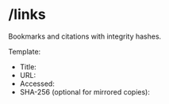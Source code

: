 <!-- status: stub; target: 150+ words -->
<!-- status: stub; target: 150+ words -->
<!-- status: stub; target: 150+ words -->
<!-- status: stub; target: 150+ words -->
<!-- status: stub; target: 150+ words -->
<!-- status: stub; target: 150+ words -->
# /links
Bookmarks and citations with integrity hashes.

Template:
- Title:
- URL:
- Accessed:
- SHA-256 (optional for mirrored copies):







